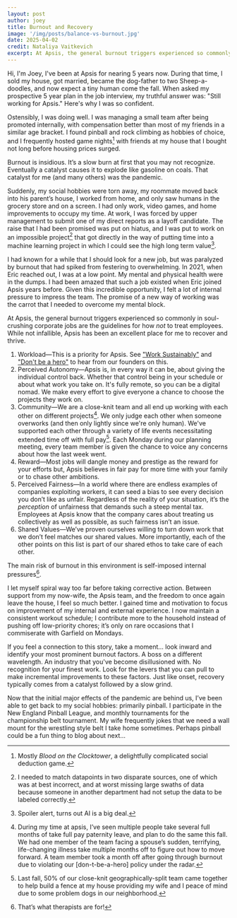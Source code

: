 ```yaml
---
layout: post
author: joey
title: Burnout and Recovery
image: '/img/posts/balance-vs-burnout.jpg'
date: 2025-04-02
credit: Nataliya Vaitkevich
excerpt: At Apsis, the general burnout triggers experienced so commonly in soul-crushing corporate jobs are the guidelines for how *not* to treat employees.
---
```


Hi, I'm Joey, I've been at Apsis for nearing 5 years now. During that time, I sold my house, got married, became the dog-father to two Sheep-a-doodles, and now expect a tiny human come the fall. When asked my prospective 5 year plan in the job interview, my truthful answer was: "Still working for Apsis." Here's why I was so confident.

Ostensibly, I was doing well. I was managing a small team after being promoted internally, with compensation better than most of my friends in a similar age bracket. I found pinball and rock climbing as hobbies of choice, and I frequently hosted game nights[^1] with friends at my house that I bought not long before housing prices surged.

Burnout is insidious. It’s a slow burn at first that you may not recognize. Eventually a catalyst causes it to explode like gasoline on coals. That catalyst for me (and many others) was the pandemic.

Suddenly, my social hobbies were torn away, my roommate moved back into his parent’s house, I worked from home, and only saw humans in the grocery store and on a screen. I had only work, video games, and home improvements to occupy my time. At work, I was forced by upper management to submit one of my direct reports as a layoff candidate. The raise that I had been promised was put on hiatus, and I was put to work on an impossible project[^2] that got directly in the way of putting time into a machine learning project in which I could see the high long term value[^3].

I had known for a while that I should look for a new job, but was paralyzed by burnout that had spiked from festering to overwhelming. In 2021, when Eric reached out, I was at a low point. My mental and physical health were in the dumps. I had been amazed that such a job existed when Eric joined Apsis years before. Given this incredible opportunity, I felt a lot of internal pressure to impress the team. The promise of a new way of working was the carrot that I needed to overcome my mental block.

At Apsis, the general burnout triggers experienced so commonly in soul-crushing corporate jobs are the guidelines for how *not* to treat employees. While not infallible, Apsis has been an excellent place for me to recover and thrive. 

1. Workload—This is a priority for Apsis. See ["Work Sustainably"](/blog/2015/04/23/work-sustainably/) and ["Don't be a hero"](/blog/2017/01/31/don-t-be-a-hero/) to hear from our founders on this.
1. Perceived Autonomy—Apsis is, in every way it can be, about giving the individual control back. Whether that control being in your schedule or about what work you take on. It's fully remote, so you can be a digital nomad. We make every effort to give everyone a chance to choose the projects they work on. 
1. Community—We are a close-knit team and all end up working with each other on different projects[^4]. We only judge each other when someone overworks (and then only lightly since we're only human). We've supported each other through a variety of life events necessitating extended time off with full pay[^5]. Each Monday during our planning meeting, every team member is given the chance to voice any concerns about how the last week went.
1. Reward—Most jobs will dangle money and prestige as the reward for your efforts but, Apsis believes in fair pay for more time with your family or to chase other ambitions.
1. Perceived Fairness—In a world where there are endless examples of companies exploiting workers, it can seed a bias to see every decision you don’t like as unfair. Regardless of the reality of your situation, it’s the *perception* of unfairness that demands such a steep mental tax. Employees at Apsis know that the company cares about treating us collectively as well as possible, as such fairness isn’t an issue.
1. Shared Values—We’ve proven ourselves willing to turn down work that we don’t feel matches our shared values. More importantly, each of the other points on this list is part of our shared ethos to take care of each other.

The main risk of burnout in this environment is self-imposed internal pressures[^6].

I let myself spiral way too far before taking corrective action. Between support from my now-wife, the Apsis team, and the freedom to once again leave the house, I feel so much better. I gained time and motivation to focus on improvement of my internal and external experience. I now maintain a consistent workout schedule; I contribute more to the household instead of pushing off low-priority chores; it’s only on rare occasions that I commiserate with Garfield on Mondays.

If you feel a connection to this story, take a moment... look inward and identify your most prominent burnout factors. A boss on a different wavelength. An industry that you've become disillusioned with. No recognition for your finest work. Look for the levers that you can pull to make incremental improvements to these factors. Just like onset, recovery typically comes from a catalyst followed by a slow grind.

Now that the initial major effects of the pandemic are behind us, I’ve been able to get back to my social hobbies: primarily pinball. I participate in the New England Pinball League, and monthly tournaments for the championship belt tournament. My wife frequently jokes that we need a wall mount for the wrestling style belt I take home sometimes. Perhaps pinball could be a fun thing to blog about next...

[^1]: Mostly *Blood on the Clocktower*, a delightfully complicated social deduction game.
[^2]: I needed to match datapoints in two disparate sources, one of which was at best incorrect, and at worst missing large swaths of data because someone in another department had not setup the data to be labeled correctly.
[^3]: Spoiler alert, turns out AI is a big deal.
[^4]: During my time at apsis, I’ve seen multiple people take several full months of take full pay paternity leave, and plan to do the same this fall. We had one member of the team facing a spouse’s sudden, terrifying, life-changing illness take multiple months off to figure out how to move forward. A team member took a month off after going through burnout due to violating our [don-t-be-a-hero] policy under the radar.
[^5]: Last fall, 50% of our close-knit geographically-split team came together to help build a fence at my house providing my wife and I peace of mind due to some problem dogs in our neighborhood.
[^6]: That’s what therapists are for!
